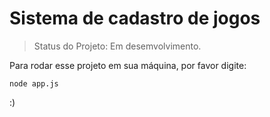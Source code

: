<h1>Sistema de cadastro de jogos</h1>

>Status do Projeto: Em desemvolvimento.

Para rodar esse projeto em sua máquina, por favor digite:

```
node app.js

```
:)